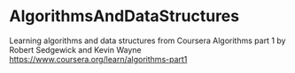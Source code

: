 # AlgorithmsAndDataStructures
Learning algorithms and data structures from Coursera Algorithms part 1 by Robert Sedgewick and Kevin Wayne
https://www.coursera.org/learn/algorithms-part1
